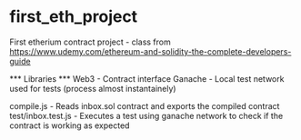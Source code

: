 # first_eth_project
First etherium contract project - class from https://www.udemy.com/ethereum-and-solidity-the-complete-developers-guide

*** Libraries ***
Web3 - Contract interface
Ganache - Local test network used for tests (process almost instantainely)

compile.js - Reads inbox.sol contract and exports the compiled contract
test/inbox.test.js - Executes a test using ganache network to check if the contract is working as expected